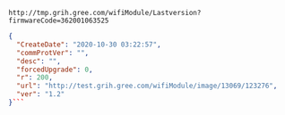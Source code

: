 `http://tmp.grih.gree.com/wifiModule/Lastversion?firmwareCode=362001063525`

```json
{
  "CreateDate": "2020-10-30 03:22:57",
  "commProtVer": "",
  "desc": "",
  "forcedUpgrade": 0,
  "r": 200,
  "url": "http://test.grih.gree.com/wifiModule/image/13069/123276",
  "ver": "1.2"
}```